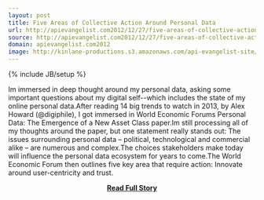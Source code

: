 ```yaml
---
layout: post
title: Five Areas of Collective Action Around Personal Data
url: http://apievangelist.com2012/12/27/five-areas-of-collective-action-around-personal-data/
source: http://apievangelist.com2012/12/27/five-areas-of-collective-action-around-personal-data/
domain: apievangelist.com2012
image: http://kinlane-productions.s3.amazonaws.com/api-evangelist-site/blog/world-economic-forum-personal-data-cover.png
---
```

{% include JB/setup %}<p>Im immersed in deep thought around my personal data, asking some important questions about my digital self--which includes the state of my online personal data.After reading 14 big trends to watch in 2013, by Alex Howard (@digiphile), I got immersed in World Economic Forums Personal Data: The Emergence of a New Asset Class paper.Im still processing all of my thoughts around the paper, but one statement really stands out: The issues surrounding personal data – political, technological and commercial alike – are numerous and complex.The choices stakeholders make today will influence the personal data ecosystem for years to come.The World Economic Forum then outlines five key area that require action: Innovate around user-centricity and trust.</p>
<center><p><a href="http://apievangelist.com2012/12/27/five-areas-of-collective-action-around-personal-data/" style='padding:25px; font-sze:18px; font-weight: bold;'>Read Full Story</a></p></center>

